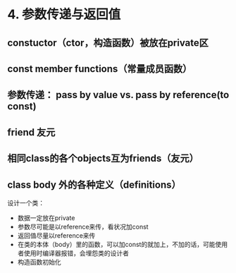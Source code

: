 # 4. 参数传递与返回值

## constuctor（ctor，构造函数）被放在private区

## const member functions（常量成员函数）

## 参数传递： pass by value vs. pass by reference(to const)

## friend 友元

## 相同class的各个objects互为friends（友元）

## class body 外的各种定义（definitions）



设计一个类：

- 数据一定放在private
- 参数尽可能是以reference来传，看状况加const
- 返回值尽量以reference来传
- 在类的本体（body）里的函数，可以加const的就加上，不加的话，可能使用者使用时编译器报错，会埋怨类的设计者
- 构造函数初始化

